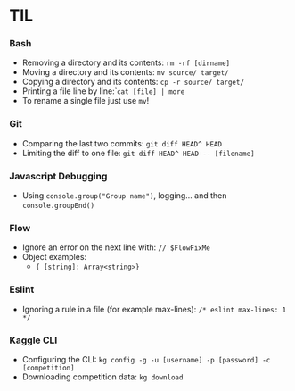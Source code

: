 # TIL

### Bash

* Removing a directory and its contents: `rm -rf [dirname]`
* Moving a directory and its contents: `mv source/ target/`
* Copying a directory and its contents: `cp -r source/ target/` 
* Printing a file line by line:̀ `cat [file] | more` 
* To rename a single file just use `mv`!

### Git

* Comparing the last two commits: `git diff HEAD^ HEAD`
* Limiting the diff to one file: `git diff HEAD^ HEAD -- [filename]`


### Javascript Debugging

* Using `console.group("Group name")`, logging... and then `console.groupEnd()`


### Flow

* Ignore an error on the next line with: `// $FlowFixMe`
* Object examples:
  * `{ [string]: Array<string>}` 

### Eslint

* Ignoring a rule in a file (for example max-lines): `/* eslint max-lines: 1 */`

### Kaggle CLI

* Configuring the CLI: `kg config -g -u [username] -p [password] -c [competition]`
* Downloading competition data: `kg download`
